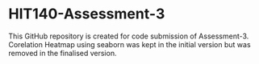 # HIT140-Assessment-3
This GitHub repository is created for code submission of Assessment-3.
Corelation Heatmap using seaborn was kept in the initial version but was removed in the finalised version.
